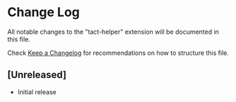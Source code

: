 # Change Log

All notable changes to the "tact-helper" extension will be documented in this file.

Check [Keep a Changelog](http://keepachangelog.com/) for recommendations on how to structure this file.

## [Unreleased]

- Initial release